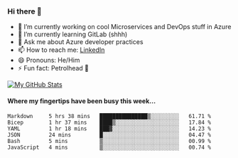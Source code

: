 ### Hi there 👋

- 🔭 I’m currently working on cool Microservices and DevOps stuff in Azure
- 🌱 I’m currently learning GitLab (shhh)
- 💬 Ask me about Azure developer practices
- 📫 How to reach me: [LinkedIn](https://www.linkedin.com/in/gordonbyers/)
- 😄 Pronouns: He/Him 
- ⚡ Fun fact: Petrolhead 🚙

[![My GitHub Stats](https://github-readme-stats.vercel.app/api/?username=gordonby&count_private=true&theme=tokyonight&showicons=true)]()
<!--[![My GitHub Language Stats](https://github-readme-stats.vercel.app/api/top-langs/?username=gordonby&langs_count=5&theme=tokyonight)]()-->

#### Where my fingertips have been busy this week... 
<!--START_SECTION:waka-->

```text
Markdown     5 hrs 38 mins   ███████████████▒░░░░░░░░░   61.71 %
Bicep        1 hr 37 mins    ████▒░░░░░░░░░░░░░░░░░░░░   17.84 %
YAML         1 hr 18 mins    ███▓░░░░░░░░░░░░░░░░░░░░░   14.23 %
JSON         24 mins         █░░░░░░░░░░░░░░░░░░░░░░░░   04.47 %
Bash         5 mins          ▒░░░░░░░░░░░░░░░░░░░░░░░░   00.99 %
JavaScript   4 mins          ▒░░░░░░░░░░░░░░░░░░░░░░░░   00.74 %
```

<!--END_SECTION:waka-->
